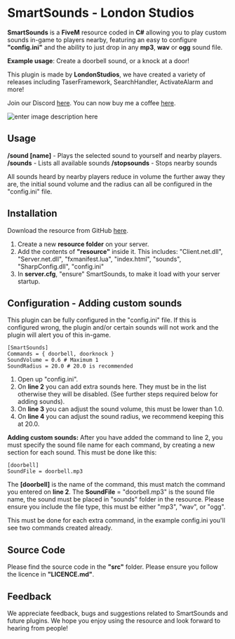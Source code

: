 # SmartSounds - London Studios
**SmartSounds** is a **FiveM** resource coded in **C#** allowing you to play custom sounds in-game to players nearby, featuring an easy to configure **"config.ini"** and the ability to just drop in any **mp3**, **wav** or **ogg** sound file.

**Example usage**: Create a doorbell sound, or a knock at a door!

This plugin is made by **LondonStudios**, we have created a variety of releases including TaserFramework, SearchHandler, ActivateAlarm and more!

Join our Discord [here](https://discord.gg/AtPt9ND).
You can now buy me a coffee [here](https://www.buymeacoffee.com/londonstudios).

![enter image description here](https://i.imgur.com/jdbOPKS.png)

## Usage
**/sound [name]** - Plays the selected sound to yourself and nearby players.
**/sounds** - Lists all available sounds
**/stopsounds** - Stops nearby sounds

All sounds heard by nearby players reduce in volume the further away they are, the initial sound volume and the radius can all be configured in the "config.ini" file.
## Installation
Download the resource from GitHub [here](https://github.com/LondonStudios/SmartSounds).
 1.  Create a new **resource folder** on your server.
 2.  Add the contents of **"resource"** inside it. This includes:
"Client.net.dll", "Server.net.dll", "fxmanifest.lua", "index.html", "sounds", "SharpConfig.dll", "config.ini"
3. In **server.cfg**, "ensure" SmartSounds, to make it load with your server startup.

## Configuration - Adding custom sounds
This plugin can be fully configured in the "config.ini" file. If this is configured wrong, the plugin and/or certain sounds will not work and the plugin will alert you of this in-game.

    [SmartSounds]
    Commands = { doorbell, doorknock }
    SoundVolume = 0.6 # Maximum 1
    SoundRadius = 20.0 # 20.0 is recommended

1. Open up "config.ini".
2. On **line 2** you can add extra sounds here. They must be in the list otherwise they will be disabled. (See further steps required below for adding sounds).
3. On **line 3** you can adjust the sound volume, this must be lower than 1.0.
4. On **line 4** you can adjust the sound radius, we recommend keeping this at 20.0.

**Adding custom sounds:**
After you have added the command to line 2, you must specify the sound file name for each command, by creating a new section for each sound. This must be done like this:

    [doorbell]
    SoundFile = doorbell.mp3

The **[doorbell]** is the name of the command, this must match the command you entered on **line 2**.
The **SoundFile** = "doorbell.mp3" is the sound file name, the sound must be placed in "sounds" folder in the resource.
Please ensure you include the file type, this must be either "mp3", "wav", or "ogg".

This must be done for each extra command, in the example config.ini you'll see two commands created already.

## Source Code
Please find the source code in the **"src"** folder. Please ensure you follow the licence in **"LICENCE.md"**.

## Feedback
We appreciate feedback, bugs and suggestions related to SmartSounds and future plugins. We hope you enjoy using the resource and look forward to hearing from people!